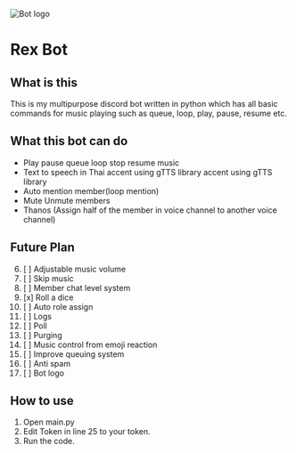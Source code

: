 ![Bot logo](https://cdn.discordapp.com/emojis/761257886755323904.png) 

# Rex Bot

## What is this 
This is my multipurpose discord bot written in python which has all basic commands for music playing such as queue, loop, play, pause, resume etc.
## What this bot can do 

 - Play pause queue loop stop resume music  
 - Text to speech in Thai accent using gTTS library  accent using gTTS  library
 - Auto mention member(loop mention)   
 - Mute Unmute members
 - Thanos (Assign half of the member in voice channel to another voice channel)
    
 ## Future Plan
 
 6. [ ] Adjustable music volume
 7. [ ] Skip music
 8. [ ] Member chat level system
 9. [x] Roll a dice
 10. [ ] Auto role assign
 11. [ ] Logs
 12. [ ] Poll
 13. [ ]  Purging
 14. [ ] Music control from emoji reaction
 15. [ ] Improve queuing system
 16. [ ] Anti spam
 17. [ ] Bot logo
 
## How to use
 1. Open main.py
 2. Edit Token in line 25 to your token.
 3. Run the code.
 
